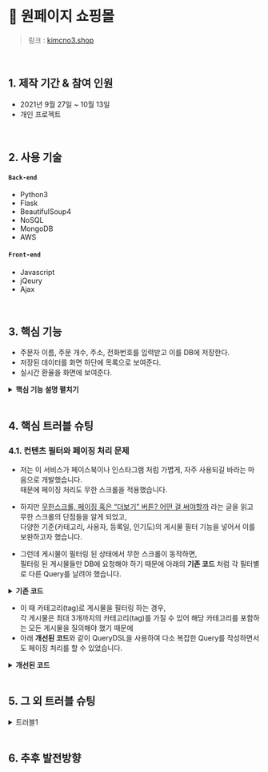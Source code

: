 # :pushpin: 원페이지 쇼핑몰
> 링크 : [kimcno3.shop](http://kimcno3.shop/)

</br>

## 1. 제작 기간 & 참여 인원
- 2021년 9월 27일 ~ 10월 13일
- 개인 프로젝트

</br>

## 2. 사용 기술
#### `Back-end`
  - Python3
  - Flask
  - BeautifulSoup4
  - NoSQL
  - MongoDB
  - AWS
#### `Front-end`
  - Javascript
  - jQeury
  - Ajax


</br>

## 3. 핵심 기능 
- 주문자 이름, 주문 개수, 주소, 전화번호를 입력받고 이를 DB에 저장한다.
- 저장된 데이터를 화면 하단에 목록으로 보여준다.
- 실시간 환율을 화면에 보여준다.

<details>
  <summary><b>핵심 기능 설명 펼치기</b></summary>
  <div markdown="1">

<br>

  <!-- ### 3.1. 전체 흐름
  ![전체 흐름](https://www.notion.so/image/https%3A%2F%2Fs3-us-west-2.amazonaws.com%2Fsecure.notion-static.com%2F04945ba3-ac4a-482e-9f77-a794981de558%2FUntitled.png?table=block&id=3d955162-162a-439b-b12a-693f35bd9f8e&spaceId=83c75a39-3aba-4ba4-a792-7aefe4b07895&width=2000&userId=2f0da12b-1a66-4b50-bcbe-b24c58210e93&cache=v2)

  - **서버** 
    - flask를 통해 API을 구축
    - 클라이언트가 요청하는 데이터를 API를 통해 전송

  - **클라이언트** 
    - 원하는 데이터를 서버에 요청
    - API를 통해 데이터를 받아오고 화면에 출력한다.

  - **DataBase** 
    - 주문 내역을 구분하여 저장
    - 저장된 데이터를 필요한 형태로 찾아준다. -->

  ### 3.1. 주문하기
  - **서버** :pushpin: [코드 확인]()
    - 브라우저에서 보낸 데이터를 이름, 수량, 주소, 전화번호로 구분하여 DB에 저장
    - 저장이 완료되면 "주문 완료" 메세지 return 
  - **클라이언트** :pushpin: [코드 확인]()
    - 브라우저에서 입력받은 이름, 수량, 주소, 전화번호 데이터를 각 변수에 담아 서버에 **POST** 요청
    - 보낸 데이터가 DB에 정상적으로 저장되었다면 return 받은 메세지를 alert
    - 화면 새로고침

  ### 3.2. 주문 목록 보여주기
  - **서버** :pushpin: [코드 확인]()
    - DB에 저장된 데이터 전체를 클라이언트에 return

  - **클라이언트** :pushpin: [코드 확인]()
    - 서버에서 전송한 데이터를 이름, 수량, 주소, 전화번호로 구분하여 변수에 할당
    - temp_html, append() 활용하여 가져온 데이터와 함께 동적으로 html 추가

  ### 3.3. 환율 계산하기
  - **클라이언트** :pushpin: [코드 확인]()
    - JSON 형식 데이터가 저장된 url에 GET 요청
    - temp_html, append() 활용하여 가져온 데이터와 함께 동적으로 html 추가

  </div>
</details>

</br>

## 4. 핵심 트러블 슈팅
### 4.1. 컨텐츠 필터와 페이징 처리 문제
- 저는 이 서비스가 페이스북이나 인스타그램 처럼 가볍게, 자주 사용되길 바라는 마음으로 개발했습니다.  
때문에 페이징 처리도 무한 스크롤을 적용했습니다.

- 하지만 [무한스크롤, 페이징 혹은 “더보기” 버튼? 어떤 걸 써야할까](https://cyberx.tistory.com/82) 라는 글을 읽고 무한 스크롤의 단점들을 알게 되었고,  
다양한 기준(카테고리, 사용자, 등록일, 인기도)의 게시물 필터 기능을 넣어서 이를 보완하고자 했습니다.

- 그런데 게시물이 필터링 된 상태에서 무한 스크롤이 동작하면,  
필터링 된 게시물들만 DB에 요청해야 하기 때문에 아래의 **기존 코드** 처럼 각 필터별로 다른 Query를 날려야 했습니다.

<details>
<summary><b>기존 코드</b></summary>
<div markdown="1">

``` jsx
// 코드 작성란
```

</div>
</details>

- 이 때 카테고리(tag)로 게시물을 필터링 하는 경우,  
각 게시물은 최대 3개까지의 카테고리(tag)를 가질 수 있어 해당 카테고리를 포함하는 모든 게시물을 질의해야 했기 때문에  
- 아래 **개선된 코드**와 같이 QueryDSL을 사용하여 다소 복잡한 Query를 작성하면서도 페이징 처리를 할 수 있었습니다.

<details>
<summary><b>개선된 코드</b></summary>
<div markdown="1">

~~~ py
# 코드 작성란
~~~
</div>
</details>

<br>

## 5. 그 외 트러블 슈팅
<details>
<summary>트러블1</summary>
<div markdown="1">

</div>
</details>

<br>

## 6. 추후 발전방향
>